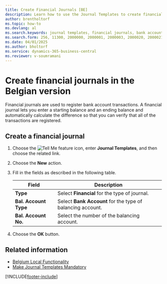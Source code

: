 ```yaml
---
title: Create Financial Journals [BE]
description: Learn how to use the Journal Templates to create financial journals in the Belgian version of Business Central.
author: brentholtorf
ms.topic: how-to
ms.devlang: al
ms.search.keywords: journal templates, financial journals, bank account transactions, Belgian version
ms.search.form: 256, 11300, 2000000, 2000001, 2000003, 2000020, 2000021, 2000022
ms.date: 04/01/2025
ms.author: bholtorf
ms.service: dynamics-365-business-central
ms.reviewer: v-soumramani
---
```


# Create financial journals in the Belgian version

Financial journals are used to register bank account transactions. A financial journal lets you enter a starting balance and an ending balance and automatically calculate the difference so that you can verify that all of the transactions are registered.  

## Create a financial journal  

1. Choose the ![Tell Me feature](../../media/ui-search/search_small.png "Tell me what you want to do") icon, enter **Journal Templates**, and then choose the related link.  
1. Choose the **New** action.  
1. Fill in the fields as described in the following table.  

   |Field|Description|  
   |---------------------------------|---------------------------------------|  
   |**Type**|Select **Financial** for the type of journal.|  
   |**Bal. Account Type**|Select **Bank Account** for the type of balancing account.|  
   |**Bal. Account No.**|Select the number of the balancing account.|  

1. Choose the **OK** button.  

## Related information

- [Belgium Local Functionality](belgium-local-functionality.md)
- [Make Journal Templates Mandatory](specify-journal-template-mandatory.md)  

[!INCLUDE[footer-include](../../includes/footer-banner.md)]
